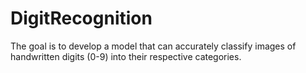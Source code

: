 # DigitRecognition
The goal is to develop a model that can accurately classify images of handwritten digits (0-9) into their respective categories.
